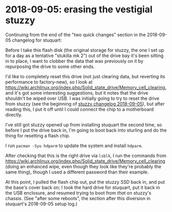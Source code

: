 # 2018-09-05: erasing the vestigial stuzzy

Continuing from the end of the "two quick changes" section in the 2018-09-05 changelog for stuquart:

Before I take this flash disk (the original storage for stuzzy, the one I set up for a day as a tentative "stukilla mk 2") out of the drive bay it's been sitting in to place, I want to clobber the data that was previously on it by repurposing the drive to some other ends.

I'd like to completely reset this drive (not just clearing data, but reverting its performance to factory-new), so I look at https://wiki.archlinux.org/index.php/Solid_state_drive/Memory_cell_clearing, and it's got some interesting suggestions, but it notes that the drive shouldn't be wiped over USB. I was initially going to try to reset the drive from stuzzy (see the beginning of [stuzzy changelog 2018-09-05](rhm0a-y39ja-0s9vq-ygbmn-j8684)), but after reading this, I put it off until I could connect the chip to a motherboard directly.

I've still got stuzzy opened up from installing stuquart the second time, so before I put the drive back in, I'm going to boot back into sturling and do the thing for resetting a flash chip.

I run `pacman -Syu hdparm` to update the system and install `hdparm`.

After checking that this is the right drive via `lsblk`, I run the commands from https://wiki.archlinux.org/index.php/Solid_state_drive/Memory_cell_clearing (doing an enhanced wipe, even though they look like they're probably the same thing), though I used a different password than their example.

At this point, I pulled the flash chip out, put the stuzzy SSD back in, and put the base's cover back on; I took the hard drive for stuquart, put it back in the USB enclosure, and resumed trying to boot from *that* on stuzzy's chassis. (See "after some reboots", the section after this diversion in stuquart's 2018-09-05 setup log.)
